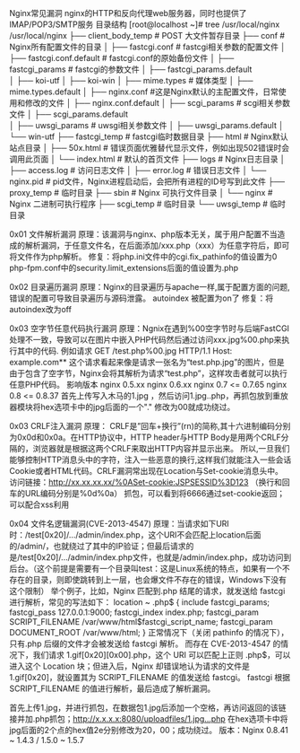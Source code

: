 Nginx常见漏洞
nginx的HTTP和反向代理web服务器，同时也提供了IMAP/POP3/SMTP服务
目录结构
[root@localhost ~]# tree /usr/local/nginx
/usr/local/nginx
├── client_body_temp                 # POST 大文件暂存目录
├── conf                             # Nginx所有配置文件的目录
│   ├── fastcgi.conf                 # fastcgi相关参数的配置文件
│   ├── fastcgi.conf.default         # fastcgi.conf的原始备份文件
│   ├── fastcgi_params               # fastcgi的参数文件
│   ├── fastcgi_params.default       
│   ├── koi-utf
│   ├── koi-win
│   ├── mime.types                   # 媒体类型
│   ├── mime.types.default
│   ├── nginx.conf                   #这是Nginx默认的主配置文件，日常使用和修改的文件
│   ├── nginx.conf.default
│   ├── scgi_params                  # scgi相关参数文件
│   ├── scgi_params.default  
│   ├── uwsgi_params                 # uwsgi相关参数文件
│   ├── uwsgi_params.default
│   └── win-utf
├── fastcgi_temp                     # fastcgi临时数据目录
├── html                             # Nginx默认站点目录
│   ├── 50x.html                     # 错误页面优雅替代显示文件，例如出现502错误时会调用此页面
│   └── index.html                   # 默认的首页文件
├── logs                             # Nginx日志目录
│   ├── access.log                   # 访问日志文件
│   ├── error.log                    # 错误日志文件
│   └── nginx.pid                    # pid文件，Nginx进程启动后，会把所有进程的ID号写到此文件
├── proxy_temp                       # 临时目录
├── sbin                             # Nginx 可执行文件目录
│   └── nginx                        # Nginx 二进制可执行程序
├── scgi_temp                        # 临时目录
└── uwsgi_temp                       # 临时目录

0x01 文件解析漏洞
原理：该漏洞与nginx、php版本无关，属于用户配置不当造成的解析漏洞，于任意文件名，在后面添加/xxx.php（xxx）为任意字符后，即可将文件作为php解析。
修复：将php.ini文件中的cgi.fix_pathinfo的值设置为0   php-fpm.conf中的security.limit_extensions后面的值设置为.php

0x02 目录遍历漏洞
原理：Nginx的目录遍历与apache一样,属于配置方面的问题,错误的配置可导致目录遍历与源码泄露。 autoindex 被配置为on了
修复：将autoindex改为off

0x03 空字节任意代码执行漏洞
原理：Ngnix在遇到%00空字节时与后端FastCGI处理不一致，导致可以在图片中嵌入PHP代码然后通过访问xxx.jpg%00.php来执行其中的代码.
例如请求  GET /test.php%00.jpg HTTP/1.1
          Host: example.com**
 这个请求看起来像是请求一张名为“test.php.jpg”的图片，但是由于包含了空字节，Nginx会将其解析为请求“test.php”，这样攻击者就可以执行任意PHP代码。
影响版本
nginx 0.5.xx
nginx 0.6.xx
nginx 0.7 <= 0.7.65
nginx 0.8 <= 0.8.37
首先上传写入木马的1.jpg ，然后访问1.jpg..php，再抓包放到重放器模块将hex选项卡中的jpg后面的一个"." 修改为00就成功绕过。


0x03 CRLF注入漏洞
原理：
CRLF是”回车+换行”(rn)的简称,其十六进制编码分别为0x0d和0x0a。在HTTP协议中，HTTP header与HTTP Body是用两个CRLF分隔的，浏览器就是根据这两个CRLF来取出HTTP内容并显示出来。
所以,一旦我们能够控制HTTP消息头中的字符，注入一些恶意的换行,这样我们就能注入一些会话Cookie或者HTML代码。CRLF漏洞常出现在Location与Set-cookie消息头中。
访问链接：http://xx.xx.xx.xx/%0ASet-cookie:JSPSESSID%3D123
（换行和回车的URL编码分别是%0d%0a）
抓包，可以看到将6666通过set-cookie返回；可以配合xss利用

0x04 文件名逻辑漏洞(CVE-2013-4547)
原理：当请求如下URI时：/test[0x20]/…/admin/index.php，这个URI不会匹配上location后面的/admin/，也就绕过了其中的IP验证；但最后请求的是/test[0x20]/…/admin/index.php文件，也就是/admin/index.php，成功访问到后台。（这个前提是需要有一个目录叫test：这是Linux系统的特点，如果有一个不存在的目录，则即使跳转到上一层，也会爆文件不存在的错误，Windows下没有这个限制）
举个例子，比如，Nginx 匹配到.php 结尾的请求，就发送给 fastcgi 进行解析，常见的写法如下：
location ~ \.php$ {
    include        fastcgi_params;
    fastcgi_pass   127.0.0.1:9000;
    fastcgi_index  index.php;
    fastcgi_param  SCRIPT_FILENAME  /var/www/html$fastcgi_script_name;
    fastcgi_param  DOCUMENT_ROOT /var/www/html;
}
正常情况下（关闭 pathinfo 的情况下），只有.php 后缀的文件才会被发送给 fastcgi 解析。
而存在 CVE-2013-4547 的情况下，我们请求 1.gif[0x20][0x00].php，这个 URI 可以匹配上正则 \.php$，可以进入这个 Location 块；但进入后，Nginx 却错误地认为请求的文件是 1.gif[0x20]，就设置其为 SCRIPT_FILENAME 的值发送给 fastcgi。
fastcgi 根据 SCRIPT_FILENAME 的值进行解析，最后造成了解析漏洞。

首先上传1.jpg，并进行抓包，在数据包1.jpg后添加一个空格，再访问返回的该链接并加.php抓包；http://x.x.x.x:8080/uploadfiles/1.jpg...php 在hex选项卡中将jpg后面的2个点的hex值2e分别修改为20，00；成功绕过。
版本：Nginx 0.8.41 ~ 1.4.3 / 1.5.0 ~ 1.5.7




